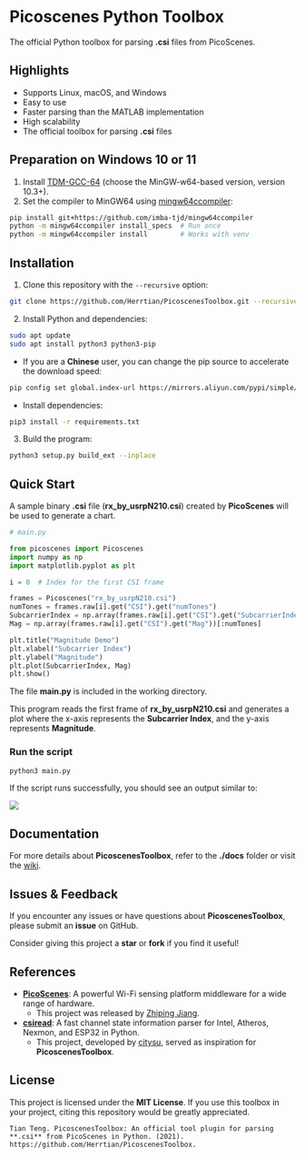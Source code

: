 # Picoscenes Python Toolbox

The official Python toolbox for parsing **.csi** files from PicoScenes.

## Highlights

- Supports Linux, macOS, and Windows  
- Easy to use  
- Faster parsing than the MATLAB implementation  
- High scalability  
- The official toolbox for parsing **.csi** files  

## Preparation on Windows 10 or 11

1. Install [TDM-GCC-64](https://jmeubank.github.io/tdm-gcc/) (choose the MinGW-w64-based version, version 10.3+).
2. Set the compiler to MinGW64 using [mingw64ccompiler](https://github.com/imba-tjd/mingw64ccompiler):

```bash
pip install git+https://github.com/imba-tjd/mingw64ccompiler
python -m mingw64ccompiler install_specs  # Run once
python -m mingw64ccompiler install        # Works with venv
```

## Installation

1. Clone this repository with the `--recursive` option:

```bash
git clone https://github.com/Herrtian/PicoscenesToolbox.git --recursive
```

2. Install Python and dependencies:

```bash
sudo apt update
sudo apt install python3 python3-pip
```

- If you are a **Chinese** user, you can change the pip source to accelerate the download speed:

```bash
pip config set global.index-url https://mirrors.aliyun.com/pypi/simple/
```

- Install dependencies:

```bash
pip3 install -r requirements.txt 
```

3. Build the program:

```bash
python3 setup.py build_ext --inplace
```

## Quick Start

A sample binary **.csi** file (**rx_by_usrpN210.csi**) created by **PicoScenes** will be used to generate a chart.

```python
# main.py

from picoscenes import Picoscenes
import numpy as np
import matplotlib.pyplot as plt

i = 0  # Index for the first CSI frame

frames = Picoscenes("rx_by_usrpN210.csi")
numTones = frames.raw[i].get("CSI").get("numTones")
SubcarrierIndex = np.array(frames.raw[i].get("CSI").get("SubcarrierIndex"))
Mag = np.array(frames.raw[i].get("CSI").get("Mag"))[:numTones]

plt.title("Magnitude Demo")
plt.xlabel("Subcarrier Index")
plt.ylabel("Magnitude")
plt.plot(SubcarrierIndex, Mag)
plt.show()
```

The file **main.py** is included in the working directory.

This program reads the first frame of **rx_by_usrpN210.csi** and generates a plot where the x-axis represents the **Subcarrier Index**, and the y-axis represents **Magnitude**.

### Run the script

```bash
python3 main.py
```

If the script runs successfully, you should see an output similar to:

![](docs/Figure_1.png)

## Documentation

For more details about **PicoscenesToolbox**, refer to the **./docs** folder or visit the [wiki]().

## Issues & Feedback

If you encounter any issues or have questions about **PicoscenesToolbox**, please submit an **issue** on GitHub.

Consider giving this project a **star** or **fork** if you find it useful!

## References

- **[PicoScenes](https://ps.zpj.io/)**: A powerful Wi-Fi sensing platform middleware for a wide range of hardware.  
  - This project was released by [Zhiping Jiang](https://zpj.io/bio/).
- [**csiread**](https://github.com/citysu/csiread): A fast channel state information parser for Intel, Atheros, Nexmon, and ESP32 in Python.  
  - This project, developed by [citysu](https://github.com/citysu/csiread), served as inspiration for **PicoscenesToolbox**.

## License

This project is licensed under the **MIT License**. If you use this toolbox in your project, citing this repository would be greatly appreciated.

```
Tian Teng. PicoscenesToolbox: An official tool plugin for parsing **.csi** from PicoScenes in Python. (2021). https://github.com/Herrtian/PicoscenesToolbox.
